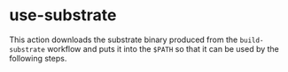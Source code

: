 # use-substrate

This action downloads the substrate binary produced from the `build-substrate` workflow and puts it into the `$PATH` so that it can be used by the following steps.